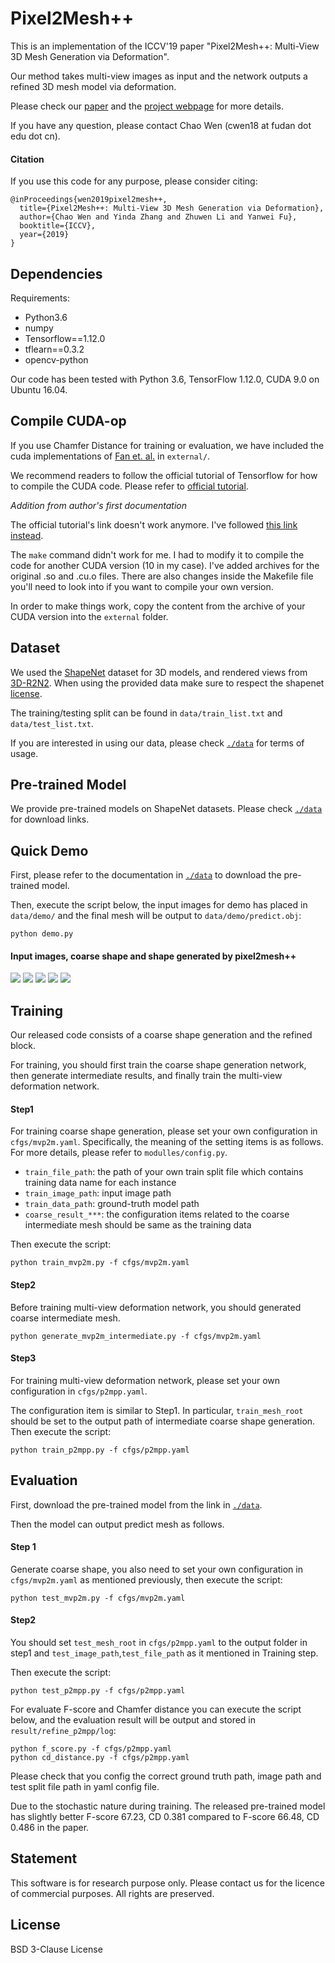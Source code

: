 # Pixel2Mesh++

This is an implementation of the ICCV'19 paper "Pixel2Mesh++: Multi-View 3D Mesh Generation via Deformation".

Our method takes multi-view images as input and the network outputs a refined 3D mesh model via deformation.

Please check our [paper](https://arxiv.org/abs/1908.01491) and the [project webpage](https://walsvid.github.io/Pixel2MeshPlusPlus) for more details.

If you have any question, please contact Chao Wen (cwen18 at fudan dot edu dot cn).

#### Citation

If you use this code for any purpose, please consider citing:

```
@inProceedings{wen2019pixel2mesh++,
  title={Pixel2Mesh++: Multi-View 3D Mesh Generation via Deformation},
  author={Chao Wen and Yinda Zhang and Zhuwen Li and Yanwei Fu},
  booktitle={ICCV},
  year={2019}
}
```

## Dependencies

Requirements:

- Python3.6
- numpy
- Tensorflow==1.12.0
- tflearn==0.3.2
- opencv-python

Our code has been tested with Python 3.6, TensorFlow 1.12.0, CUDA 9.0 on Ubuntu 16.04.

## Compile CUDA-op

If you use Chamfer Distance for training or evaluation, we have included the cuda implementations of [Fan et. al.](https://github.com/fanhqme/PointSetGeneration) in `external/`.

We recommend readers to follow the official tutorial of Tensorflow for how to compile the CUDA code. Please refer to [official tutorial](https://www.tensorflow.org/guide/extend/op#gpu_support).

*Addition from author's first documentation*

The official tutorial's link doesn't work anymore. I've followed [this link instead](https://www.tensorflow.org/guide/create_op).

The `make` command didn't work for me. I had to modify it to compile the code for another CUDA version (10 in my case). I've added archives for the original .so and .cu.o files. There are also changes inside the Makefile file you'll need to look into if you want to compile your own version.

In order to make things work, copy the content from the archive of your CUDA version into the `external` folder.

## Dataset

We used the [ShapeNet](https://www.shapenet.org/) dataset for 3D models, and rendered views from [3D-R2N2](https://github.com/chrischoy/3D-R2N2). When using the provided data make sure to respect the shapenet [license](https://shapenet.org/terms).

The training/testing split can be found in `data/train_list.txt` and `data/test_list.txt`.

If you are interested in using our data, please check [`./data`](./data) for terms of usage.

## Pre-trained Model
We provide pre-trained models on ShapeNet datasets. Please check [`./data`](./data) for download links.

## Quick Demo

First, please refer to the documentation in [`./data`](./data) to download the pre-trained model.

Then, execute the script below, the input images for demo has placed in `data/demo/` and the final mesh will be output to `data/demo/predict.obj`:  

```
python demo.py
```

#### Input images, coarse shape and shape generated by pixel2mesh++

![](data/demo/plane1.png) ![](data/demo/plane2.png) ![](data/demo/plane3.png) ![](data/figure/coarse.gif) ![](data/figure/final.gif)

## Training

Our released code consists of a coarse shape generation and the refined block.

For training, you should first train the coarse shape generation network, then generate intermediate results, and finally train the multi-view deformation network.

#### Step1
For training coarse shape generation, please set your own configuration in `cfgs/mvp2m.yaml`. Specifically, the meaning of the setting items is as follows. For more details, please refer to `modulles/config.py`.

- `train_file_path`: the path of your own train split file which contains training data name for each instance
- `train_image_path`: input image path
- `train_data_path`: ground-truth model path
- `coarse_result_***`: the configuration items related to the coarse intermediate mesh should be same as the training data

Then execute the script:
```
python train_mvp2m.py -f cfgs/mvp2m.yaml
```

#### Step2
Before training multi-view deformation network, you should generated coarse intermediate mesh.

```
python generate_mvp2m_intermediate.py -f cfgs/mvp2m.yaml
```

#### Step3
For training multi-view deformation network, please set your own configuration in `cfgs/p2mpp.yaml`.

The configuration item is similar to Step1. In particular, `train_mesh_root` should be set to the output path of intermediate coarse shape generation.
Then execute the script:

```
python train_p2mpp.py -f cfgs/p2mpp.yaml
```

## Evaluation

First, download the pre-trained model from the link in [`./data`](./data). 

Then the model can output predict mesh as follows.

#### Step 1
Generate coarse shape, you also need to set your own configuration in `cfgs/mvp2m.yaml` as mentioned previously, then execute the script:
```
python test_mvp2m.py -f cfgs/mvp2m.yaml
```

#### Step2
You should set `test_mesh_root` in `cfgs/p2mpp.yaml` to the output folder in step1 and `test_image_path`,`test_file_path` as it mentioned in Training step.

Then execute the script:
```
python test_p2mpp.py -f cfgs/p2mpp.yaml
```

For evaluate F-score and Chamfer distance you can execute the script below, and the evaluation result will be output and stored in `result/refine_p2mpp/log`:
```
python f_score.py -f cfgs/p2mpp.yaml
python cd_distance.py -f cfgs/p2mpp.yaml
```

Please check that you config the correct ground truth path, image path and test split file path in yaml config file.

Due to the stochastic nature during training. The released pre-trained model has slightly better F-score 67.23, CD 0.381 compared to F-score 66.48, CD 0.486 in the paper.

## Statement

This software is for research purpose only. 
Please contact us for the licence of commercial purposes. All rights are preserved.

## License

BSD 3-Clause License
